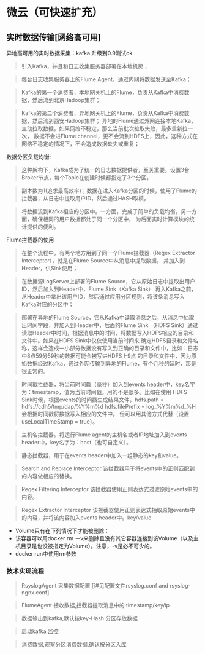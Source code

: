 微云（可快速扩充）
====================

实时数据传输[网络高可用]
---------------------


异地高可用的实时数据采集：kafka 升级到0.9测试ok

> 引入Kafka，并且和日志收集服务器部署在本地机房；

> 每台日志收集服务器上的Flume Agent，通过内网将数据发送至Kafka；

> Kafka的第一个消费者，本地网关机上的Flume，负责从Kafka中消费数据，然后流到北京Hadoop集群；

> Kafka的第二个消费者，异地网关机上的Flume，负责从Kafka中消费数据，然后流到西安Hadoop集群；
异地的Flume通过外网连接本地Kafka，主动拉取数据，如果网络不稳定，那么当前批次拉取失败，最多重新拉一次，
数据不会进Flume channel，更不会流到HDFS上，因此，这种方式在网络不稳定的情况下，不会造成数据缺失或重复；

数据分区负载均衡:
> 这种架构下，Kafka成为了统一的日志数据提供者，至关重要。设置3台Broker节点，每个Topic在创建时候都指定了3个分区，

> 副本数为1(追求最高效率)；数据在进入Kafka分区的时候，使用了Flume的拦截器，从日志中提取用户ID，然后通过HASH取模，

> 将数据流到Kafka相应的分区中。一方面，完成了简单的负载均衡，另一方面，确保相同的用户数据都处于同一个分区中，
为后面实时计算模块的统计提供的便利。

Flume拦截器的使用

> 在整个流程中，有两个地方用到了同一个Flume拦截器（Regex Extractor Interceptor），就是在Flume Source中从消息中提取数据，
并加入到Header，供Sink使用；

> 在数据源LogServer上部署的Flume Source，它从原始日志中提取出用户ID，然后加入到Header中，Flume Sink（Kafka Sink）
再入Kafka之前，从Header中拿出该用户ID，然后通过应用分区规则，将该条消息写入Kafka对应的分区中；

> 部署在异地的Flume Source，它从Kafka中读取消息之后，从消息中抽取出时间字段，并加入到Header中，后面的Flume Sink
（HDFS Sink）通过读取Header中时间，根据消息中的时间，将数据写入HDFS相应的目录和文件中。如果在HDFS Sink中仅仅使用当前时间来
确定HDFS目录和文件名称，这样会造成一小部分数据没有写入到正确的目录和文件中，比如：日志中8点59分59秒的数据可能会被写进HDFS上9点
的目录和文件中，因为原始数据经过Kafka，通过外网传输到异地的Flume，有个几秒的延时，那是很正常的。

> 时间戳拦截器，将当前时间戳（毫秒）加入到events header中，key名字为：timestamp，值为当前时间戳。用的不是很多。比如在使用
HDFS Sink时候，根据events的时间戳生成结果文件，hdfs.path = hdfs://cdh5/tmp/dap/%Y%m%d
hdfs.filePrefix = log_%Y%m%d_%H
会根据时间戳将数据写入相应的文件中。
但可以用其他方式代替（设置useLocalTimeStamp = true）。

> 主机名拦截器。将运行Flume agent的主机名或者IP地址加入到events header中，key名字为：host（也可自定义）。

> 静态拦截器，用于在events header中加入一组静态的key和value。

> Search and Replace Interceptor  该拦截器用于将events中的正则匹配到的内容做相应的替换。
  
> Regex Filtering Interceptor  该拦截器使用正则表达式过滤原始events中的内容。

> Regex Extractor Interceptor  该拦截器使用正则表达式抽取原始events中的内容，并将该内容加入events header中。key/value

  
* Volume只有在下列情况下才能被删除：
* 该容器可以用docker rm －v来删除且没有其它容器连接到该Volume（以及主机目录是也没被指定为Volume）。注意，-v是必不可少的。
* docker run中使用rm参数

### 技术实现流程
> RsyslogAgent 采集数据配置 [详见配置文件rsyslog.conf and rsyslog-ngnx.conf]

> FlumeAgent 接收数据,拦截器提取消息中的 timestamp/key/ip 

> 数据输出到kafka,默认按key-Hash 分区存放数据

> 启动kafka 监控

> 消费数据,观察分区消费数据,确认按分区入库




